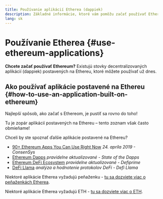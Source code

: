 ```yaml
---
title: Používanie aplikácií Etherea (dappiek)
description: Základné informácie, ktoré vám pomôžu začať používať Ethereum.
lang: sk
---
```


# Používanie Etherea {#use-ethereum-applications}

<FeaturedText>

**Chcete začať používať Ethereum?** Existujú stovky decentralizovaných aplikácií (dappiek) postavených na Ethereu, ktoré môžete používať už dnes.

</FeaturedText>

## Ako používať aplikácie postavené na Ethereu {#how-to-use-an-application-built-on-ethereum}

Najlepší spôsob, ako začať s Ethereom, je pustiť sa rovno do toho!

Tu je zopár aplikácií postavených na Ethereu – tento zoznam však často obmieňame!

<RandomAppList />

Chceli by ste spoznať ďalšie aplikácie postavené na Ethereu?

- [90+ Ethereum Apps You Can Use Right Now](https://media.consensys.net/40-ethereum-apps-you-can-use-right-now-d643333769f7) _24. apríla 2019 - ConsenSys_
- [Ethereum Dapps](https://www.stateofthedapps.com/rankings/platform/ethereum) _pravidelne aktualizované - State of the Dapps_
- [Ethereum DeFi Ecosystem](https://defiprime.com/ethereum) _pravidelne aktualizované - Defiprime_
- [DeFi Llama](https://defillama.com/) _analýza a hodnotenie protokolov DeFi - Defi Llama_

Niektoré aplikácie Etherea vyžadujú peňaženku - [tu sa dozviete viac o peňaženkách Etherea](/sk/wallets/).

Niektoré aplikácie Etherea vyžadujú ETH - [tu sa dozviete viac o ETH](/sk/eth/).
